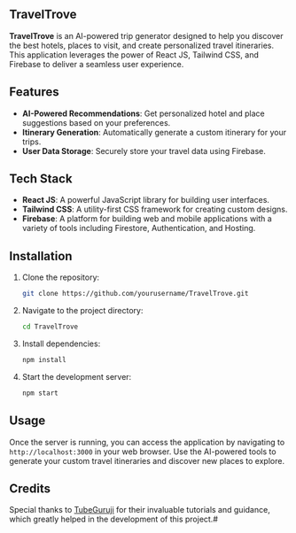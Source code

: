 
## TravelTrove

**TravelTrove** is an AI-powered trip generator designed to help you discover the best hotels, places to visit, and create personalized travel itineraries. This application leverages the power of React JS, Tailwind CSS, and Firebase to deliver a seamless user experience.

## Features

- **AI-Powered Recommendations**: Get personalized hotel and place suggestions based on your preferences.
- **Itinerary Generation**: Automatically generate a custom itinerary for your trips.
- **User Data Storage**: Securely store your travel data using Firebase.

## Tech Stack

- **React JS**: A powerful JavaScript library for building user interfaces.
- **Tailwind CSS**: A utility-first CSS framework for creating custom designs.
- **Firebase**: A platform for building web and mobile applications with a variety of tools including Firestore, Authentication, and Hosting.

## Installation

1. Clone the repository:
    ```bash
    git clone https://github.com/yourusername/TravelTrove.git
    ```
2. Navigate to the project directory:
    ```bash
    cd TravelTrove
    ```
3. Install dependencies:
    ```bash
    npm install
    ```
4. Start the development server:
    ```bash
    npm start
    ```

## Usage

Once the server is running, you can access the application by navigating to `http://localhost:3000` in your web browser. Use the AI-powered tools to generate your custom travel itineraries and discover new places to explore.

## Credits

Special thanks to [TubeGuruji](https://www.youtube.com/@tubeguruji) for their invaluable tutorials and guidance, which greatly helped in the development of this project.#
 
